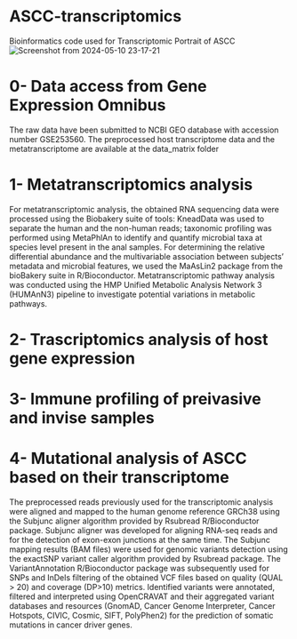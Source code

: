 # ASCC-transcriptomics 
Bioinformatics code used for Transcriptomic Portrait of ASCC
![Screenshot from 2024-05-10 23-17-21](https://github.com/mabba777/ASCC-transcriptomics/assets/5058918/e5b2dc43-da64-40a3-84e2-00a9930be3e7)


# 0- Data access from Gene Expression Omnibus
The raw data have been submitted to NCBI GEO database with accession number GSE253560.
The preprocessed host transcriptome data and the metatranscriptome are available at the data_matrix folder

# 1- Metatranscriptomics analysis
For metatranscriptomic analysis, the obtained RNA sequencing data were processed using the Biobakery suite of tools: KneadData was used to separate the human and the non-human reads; taxonomic profiling was performed using MetaPhlAn to identify and quantify microbial taxa at species level present in the anal samples.
For determining the relative differential abundance and the multivariable association between subjects’ metadata and microbial features, we used the MaAsLin2 package from the bioBakery suite in R/Bioconductor.
Metatranscriptomic pathway analysis was conducted using the HMP Unified Metabolic Analysis Network 3 (HUMAnN3) pipeline to investigate potential variations in metabolic pathways.

# 2- Trascriptomics analysis of host gene expression

# 3- Immune profiling of preivasive and invise samples

# 4- Mutational analysis of ASCC based on their transcriptome
The preprocessed reads previously used for the transcriptomic analysis were aligned and mapped to the human genome reference GRCh38 using the Subjunc aligner algorithm provided by Rsubread R/Bioconductor package. Subjunc aligner was developed for aligning RNA-seq reads and for the detection of exon-exon junctions at the same time. The Subjunc mapping results (BAM files) were used for genomic variants detection using the exactSNP variant caller algorithm provided by Rsubread package. The VariantAnnotation R/Bioconductor package was subsequently used for SNPs and InDels filtering of the obtained VCF files based on quality (QUAL > 20) and coverage (DP>10) metrics. Identified variants were annotated, filtered and interpreted using OpenCRAVAT and their aggregated variant databases and resources (GnomAD, Cancer Genome Interpreter, Cancer Hotspots, CIVIC, Cosmic, SIFT, PolyPhen2) for the prediction of somatic mutations in cancer driver genes. 


